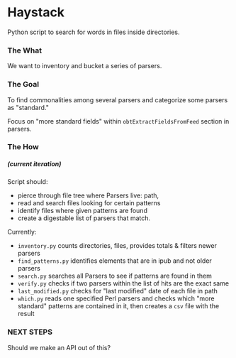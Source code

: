 # Haystack

Python script to search for words in files inside directories.

### The What

We want to inventory and bucket a series of parsers.

### The Goal

To find commonalities among several parsers and categorize some parsers as "standard."

Focus on "more standard fields" within `obtExtractFieldsFromFeed` section in parsers.

### The How
##### (current iteration)

Script should:
- pierce through file tree where Parsers live: path,
- read and search files looking for certain patterns
- identify files where given patterns are found
- create a digestable list of parsers that match.

Currently: 

- `inventory.py` counts directories, files, provides totals & filters newer parsers
- `find_patterns.py` identifies elements that are in ipub and not older parsers
- `search.py` searches all Parsers to see if patterns are found in them
- `verify.py` checks if two parsers within the list of hits are the exact same
- `last_modified.py` checks for "last modified" date of each file in path
- `which.py` reads one specified Perl parsers and checks which "more standard" patterns are contained in it, then creates a `csv` file with the result

### NEXT STEPS

Should we make an API out of this?
